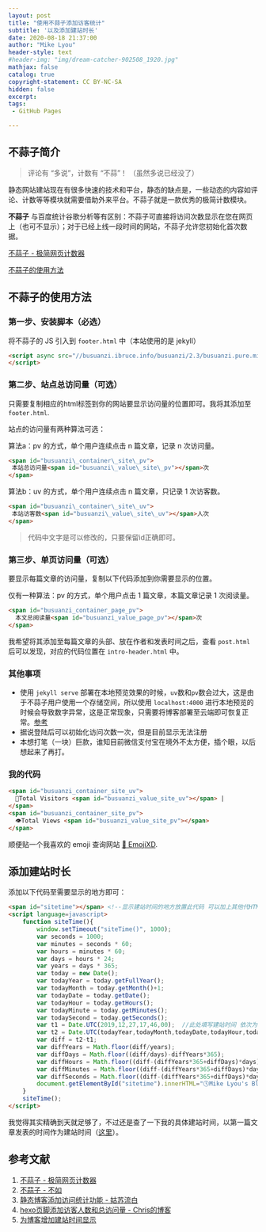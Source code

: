 ```yaml
---
layout: post
title: "使用不蒜子添加访客统计"
subtitle: '以及添加建站时长'
date: 2020-08-18 21:37:00
author: "Mike Lyou"
header-style: text
#header-img: "img/dream-catcher-902508_1920.jpg"
mathjax: false
catalog: true
copyright-statement: CC BY-NC-SA
hidden: false
excerpt:
tags:
 - GitHub Pages

---
```


<!-- more -->

## 不蒜子简介
> 评论有 “多说”，计数有 “不蒜”！ （虽然多说已经没了）

静态网站建站现在有很多快速的技术和平台，静态的缺点是，一些动态的内容如评论、计数等等模块就需要借助外来平台。不蒜子就是一款优秀的极简计数模块。

**不蒜子** 与百度统计谷歌分析等有区别：不蒜子可直接将访问次数显示在您在网页上（也可不显示）；对于已经上线一段时间的网站，不蒜子允许您初始化首次数据。

[不蒜子 - 极简网页计数器](http://busuanzi.ibruce.info/)

[不蒜子的使用方法](http://ibruce.info/2015/04/04/busuanzi/)

## 不蒜子的使用方法

### 第一步、安装脚本（必选）

将不蒜子的 JS 引入到 `footer.html` 中（本站使用的是 jekyll）

```html
<script async src="//busuanzi.ibruce.info/busuanzi/2.3/busuanzi.pure.mini.js">
</script>
```
### 第二步、站点总访问量（可选）

只需要复制相应的html标签到你的网站要显示访问量的位置即可。我将其添加至 `footer.html`.

站点的访问量有两种算法可选：

算法a：pv 的方式，单个用户连续点击 n 篇文章，记录 n 次访问量。

```html
<span id="busuanzi\_container\_site\_pv">
 本站总访问量<span id="busuanzi\_value\_site\_pv"></span>次
</span>
```

算法b：uv 的方式，单个用户连续点击 n 篇文章，只记录 1 次访客数。

```html
<span id="busuanzi\_container\_site\_uv">
 本站访客数<span id="busuanzi\_value\_site\_uv"></span>人次
</span>
```
> 代码中文字是可以修改的，只要保留id正确即可。

### 第三步、单页访问量（可选）

要显示每篇文章的访问量，复制以下代码添加到你需要显示的位置。

仅有一种算法：pv 的方式，单个用户点击 1 篇文章，本篇文章记录 1 次阅读量。

```html
<span id="busuanzi_container_page_pv">
  本文总阅读量<span id="busuanzi_value_page_pv"></span>次
</span>
```

我希望将其添加至每篇文章的头部、放在作者和发表时间之后，查看 `post.html` 后可以发现，对应的代码位置在 `intro-header.html` 中。

### 其他事项
- 使用 `jekyll serve` 部署在本地预览效果的时候，`uv`数和`pv`数会过大，这是由于不蒜子用户使用一个存储空间，所以使用 `localhost:4000` 进行本地预览的时候会导致数字异常，这是正常现象，只需要将博客部署至云端即可恢复正常。[参考](https://chrischen0405.github.io/2018/09/11/post20180911/)
- 据说登陆后可以初始化访问次数一次，但是目前显示无法注册
- 本想打笔（一块）巨款，谁知目前微信支付宝在境外不太方便，插个眼，以后想起来了再打。

### 我的代码

```html
<span id="busuanzi_container_site_uv">
  👤Total Visitors <span id="busuanzi_value_site_uv"></span> |
</span>
<span id="busuanzi_container_site_pv">
  👁️Total Views <span id="busuanzi_value_site_pv"></span>
</span>
```

顺便贴一个我喜欢的 emoji 查询网站 [🤣 EmojiXD](https://emojixd.com/).

## 添加建站时长

添加以下代码至需要显示的地方即可：

```html
<span id="sitetime"></span> <!--显示建站时间的地方放置此代码 可以加上其他代HTML代码加粗颜色等-->
<script language=javascript>
    function siteTime(){
        window.setTimeout("siteTime()", 1000);
        var seconds = 1000;
        var minutes = seconds * 60;
        var hours = minutes * 60;
        var days = hours * 24;
        var years = days * 365;
        var today = new Date();
        var todayYear = today.getFullYear();
        var todayMonth = today.getMonth()+1;
        var todayDate = today.getDate();
        var todayHour = today.getHours();
        var todayMinute = today.getMinutes();
        var todaySecond = today.getSeconds();
        var t1 = Date.UTC(2019,12,27,17,46,00);  //此处填写建站时间 依次为 年,月,日,时,分,秒注意格式 半角,
        var t2 = Date.UTC(todayYear,todayMonth,todayDate,todayHour,todayMinute,todaySecond);
        var diff = t2-t1;
        var diffYears = Math.floor(diff/years);
        var diffDays = Math.floor((diff/days)-diffYears*365);
        var diffHours = Math.floor((diff-(diffYears*365+diffDays)*days)/hours);
        var diffMinutes = Math.floor((diff-(diffYears*365+diffDays)*days-diffHours*hours)/minutes);
        var diffSeconds = Math.floor((diff-(diffYears*365+diffDays)*days-diffHours*hours-diffMinutes*minutes)/seconds);
        document.getElementById("sitetime").innerHTML="🕓Mike Lyou's Blog 已开通 "+diffYears+" 年 "+diffDays+" 天 "+diffHours+" 小时 "+diffMinutes+" 分钟 "+diffSeconds+" 秒"; //此处为显示的内容
    }
    siteTime();
</script>
```

我觉得其实精确到天就足够了，不过还是查了一下我的具体建站时间，以第一篇文章发表的时间作为建站时间（[这里](https://github.com/mikelyou/old_mikelyou.github.io/runs/365551118)）。


## 参考文献
1. [不蒜子 - 极简网页计数器](http://busuanzi.ibruce.info/)
2. [不蒜子 - 不如](http://ibruce.info/2015/04/04/busuanzi/)
3. [静态博客添加访问统计功能 - 姑苏流白](https://blog.hgtweb.com/2018/busuanzi/)
4. [hexo页脚添加访客人数和总访问量 - Chris的博客](https://chrischen0405.github.io/2018/09/11/post20180911/)
5. [为博客增加建站时间显示](https://sillyli.com/webtime/)
